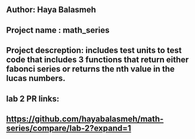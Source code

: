 ## Author: Haya Balasmeh
## Project name : math_series
## Project descreption: includes test units to test code that includes 3 functions that return either fabonci series or returns the nth value in the lucas numbers.

## lab 2 PR links:
## https://github.com/hayabalasmeh/math-series/compare/lab-2?expand=1